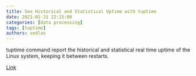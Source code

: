 ```yaml
---
title: See Historical and Statistical Uptime with tuptime
date: 2021-01-31 22:15:00
categories: [data processing]
tags: [tuptime]
authors: sedlav
---
```


tuptime command report the historical and statistical real time uptime of the Linux system, keeping it between restarts.

[Link](https://www.cyberciti.biz/hardware/howto-see-historical-statistical-uptime-on-linux-server/)
